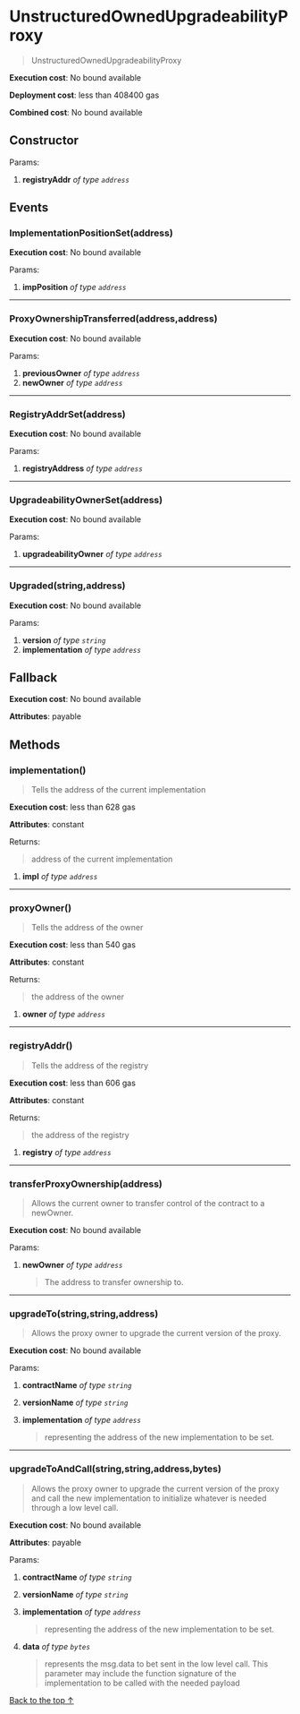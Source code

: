 # UnstructuredOwnedUpgradeabilityProxy
> UnstructuredOwnedUpgradeabilityProxy


**Execution cost**: No bound available

**Deployment cost**: less than 408400 gas

**Combined cost**: No bound available

## Constructor



Params:

1. **registryAddr** *of type `address`*

## Events
### ImplementationPositionSet(address)


**Execution cost**: No bound available


Params:

1. **impPosition** *of type `address`*

--- 
### ProxyOwnershipTransferred(address,address)


**Execution cost**: No bound available


Params:

1. **previousOwner** *of type `address`*
2. **newOwner** *of type `address`*

--- 
### RegistryAddrSet(address)


**Execution cost**: No bound available


Params:

1. **registryAddress** *of type `address`*

--- 
### UpgradeabilityOwnerSet(address)


**Execution cost**: No bound available


Params:

1. **upgradeabilityOwner** *of type `address`*

--- 
### Upgraded(string,address)


**Execution cost**: No bound available


Params:

1. **version** *of type `string`*
2. **implementation** *of type `address`*

## Fallback


**Execution cost**: No bound available

**Attributes**: payable



## Methods
### implementation()
>
> Tells the address of the current implementation


**Execution cost**: less than 628 gas

**Attributes**: constant



Returns:

> address of the current implementation

1. **impl** *of type `address`*

--- 
### proxyOwner()
>
> Tells the address of the owner


**Execution cost**: less than 540 gas

**Attributes**: constant



Returns:

> the address of the owner

1. **owner** *of type `address`*

--- 
### registryAddr()
>
> Tells the address of the registry


**Execution cost**: less than 606 gas

**Attributes**: constant



Returns:

> the address of the registry

1. **registry** *of type `address`*

--- 
### transferProxyOwnership(address)
>
> Allows the current owner to transfer control of the contract to a newOwner.


**Execution cost**: No bound available


Params:

1. **newOwner** *of type `address`*

    > The address to transfer ownership to.



--- 
### upgradeTo(string,string,address)
>
> Allows the proxy owner to upgrade the current version of the proxy.


**Execution cost**: No bound available


Params:

1. **contractName** *of type `string`*
2. **versionName** *of type `string`*
3. **implementation** *of type `address`*

    > representing the address of the new implementation to be set.



--- 
### upgradeToAndCall(string,string,address,bytes)
>
> Allows the proxy owner to upgrade the current version of the proxy and call the new implementation to initialize whatever is needed through a low level call.


**Execution cost**: No bound available

**Attributes**: payable


Params:

1. **contractName** *of type `string`*
2. **versionName** *of type `string`*
3. **implementation** *of type `address`*

    > representing the address of the new implementation to be set.

4. **data** *of type `bytes`*

    > represents the msg.data to bet sent in the low level call. This parameter may include the function signature of the implementation to be called with the needed payload



[Back to the top ↑](#unstructuredownedupgradeabilityproxy)
